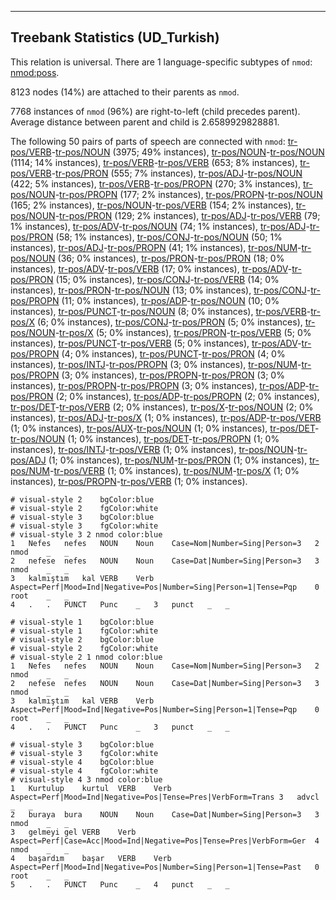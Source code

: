 

--------------------------------------------------------------------------------

## Treebank Statistics (UD_Turkish)

This relation is universal.
There are 1 language-specific subtypes of `nmod`: [nmod:poss]().

8123 nodes (14%) are attached to their parents as `nmod`.

7768 instances of `nmod` (96%) are right-to-left (child precedes parent).
Average distance between parent and child is 2.6589929828881.

The following 50 pairs of parts of speech are connected with `nmod`: [tr-pos/VERB]()-[tr-pos/NOUN]() (3975; 49% instances), [tr-pos/NOUN]()-[tr-pos/NOUN]() (1114; 14% instances), [tr-pos/VERB]()-[tr-pos/VERB]() (653; 8% instances), [tr-pos/VERB]()-[tr-pos/PRON]() (555; 7% instances), [tr-pos/ADJ]()-[tr-pos/NOUN]() (422; 5% instances), [tr-pos/VERB]()-[tr-pos/PROPN]() (270; 3% instances), [tr-pos/NOUN]()-[tr-pos/PROPN]() (177; 2% instances), [tr-pos/PROPN]()-[tr-pos/NOUN]() (165; 2% instances), [tr-pos/NOUN]()-[tr-pos/VERB]() (154; 2% instances), [tr-pos/NOUN]()-[tr-pos/PRON]() (129; 2% instances), [tr-pos/ADJ]()-[tr-pos/VERB]() (79; 1% instances), [tr-pos/ADV]()-[tr-pos/NOUN]() (74; 1% instances), [tr-pos/ADJ]()-[tr-pos/PRON]() (58; 1% instances), [tr-pos/CONJ]()-[tr-pos/NOUN]() (50; 1% instances), [tr-pos/ADJ]()-[tr-pos/PROPN]() (41; 1% instances), [tr-pos/NUM]()-[tr-pos/NOUN]() (36; 0% instances), [tr-pos/PRON]()-[tr-pos/PRON]() (18; 0% instances), [tr-pos/ADV]()-[tr-pos/VERB]() (17; 0% instances), [tr-pos/ADV]()-[tr-pos/PRON]() (15; 0% instances), [tr-pos/CONJ]()-[tr-pos/VERB]() (14; 0% instances), [tr-pos/PRON]()-[tr-pos/NOUN]() (13; 0% instances), [tr-pos/CONJ]()-[tr-pos/PROPN]() (11; 0% instances), [tr-pos/ADP]()-[tr-pos/NOUN]() (10; 0% instances), [tr-pos/PUNCT]()-[tr-pos/NOUN]() (8; 0% instances), [tr-pos/VERB]()-[tr-pos/X]() (6; 0% instances), [tr-pos/CONJ]()-[tr-pos/PRON]() (5; 0% instances), [tr-pos/NOUN]()-[tr-pos/X]() (5; 0% instances), [tr-pos/PRON]()-[tr-pos/VERB]() (5; 0% instances), [tr-pos/PUNCT]()-[tr-pos/VERB]() (5; 0% instances), [tr-pos/ADV]()-[tr-pos/PROPN]() (4; 0% instances), [tr-pos/PUNCT]()-[tr-pos/PRON]() (4; 0% instances), [tr-pos/INTJ]()-[tr-pos/PROPN]() (3; 0% instances), [tr-pos/NUM]()-[tr-pos/PROPN]() (3; 0% instances), [tr-pos/PROPN]()-[tr-pos/PRON]() (3; 0% instances), [tr-pos/PROPN]()-[tr-pos/PROPN]() (3; 0% instances), [tr-pos/ADP]()-[tr-pos/PRON]() (2; 0% instances), [tr-pos/ADP]()-[tr-pos/PROPN]() (2; 0% instances), [tr-pos/DET]()-[tr-pos/VERB]() (2; 0% instances), [tr-pos/X]()-[tr-pos/NOUN]() (2; 0% instances), [tr-pos/ADJ]()-[tr-pos/X]() (1; 0% instances), [tr-pos/ADP]()-[tr-pos/VERB]() (1; 0% instances), [tr-pos/AUX]()-[tr-pos/NOUN]() (1; 0% instances), [tr-pos/DET]()-[tr-pos/NOUN]() (1; 0% instances), [tr-pos/DET]()-[tr-pos/PROPN]() (1; 0% instances), [tr-pos/INTJ]()-[tr-pos/VERB]() (1; 0% instances), [tr-pos/NOUN]()-[tr-pos/ADJ]() (1; 0% instances), [tr-pos/NUM]()-[tr-pos/PRON]() (1; 0% instances), [tr-pos/NUM]()-[tr-pos/VERB]() (1; 0% instances), [tr-pos/NUM]()-[tr-pos/X]() (1; 0% instances), [tr-pos/PROPN]()-[tr-pos/VERB]() (1; 0% instances).


~~~ conllu
# visual-style 2	bgColor:blue
# visual-style 2	fgColor:white
# visual-style 3	bgColor:blue
# visual-style 3	fgColor:white
# visual-style 3 2 nmod	color:blue
1	Nefes	nefes	NOUN	Noun	Case=Nom|Number=Sing|Person=3	2	nmod	_	_
2	nefese	nefes	NOUN	Noun	Case=Dat|Number=Sing|Person=3	3	nmod	_	_
3	kalmıştım	kal	VERB	Verb	Aspect=Perf|Mood=Ind|Negative=Pos|Number=Sing|Person=1|Tense=Pqp	0	root	_	_
4	.	.	PUNCT	Punc	_	3	punct	_	_

~~~


~~~ conllu
# visual-style 1	bgColor:blue
# visual-style 1	fgColor:white
# visual-style 2	bgColor:blue
# visual-style 2	fgColor:white
# visual-style 2 1 nmod	color:blue
1	Nefes	nefes	NOUN	Noun	Case=Nom|Number=Sing|Person=3	2	nmod	_	_
2	nefese	nefes	NOUN	Noun	Case=Dat|Number=Sing|Person=3	3	nmod	_	_
3	kalmıştım	kal	VERB	Verb	Aspect=Perf|Mood=Ind|Negative=Pos|Number=Sing|Person=1|Tense=Pqp	0	root	_	_
4	.	.	PUNCT	Punc	_	3	punct	_	_

~~~


~~~ conllu
# visual-style 3	bgColor:blue
# visual-style 3	fgColor:white
# visual-style 4	bgColor:blue
# visual-style 4	fgColor:white
# visual-style 4 3 nmod	color:blue
1	Kurtulup	kurtul	VERB	Verb	Aspect=Perf|Mood=Ind|Negative=Pos|Tense=Pres|VerbForm=Trans	3	advcl	_	_
2	buraya	bura	NOUN	Noun	Case=Dat|Number=Sing|Person=3	3	nmod	_	_
3	gelmeyi	gel	VERB	Verb	Aspect=Perf|Case=Acc|Mood=Ind|Negative=Pos|Tense=Pres|VerbForm=Ger	4	nmod	_	_
4	başardım	başar	VERB	Verb	Aspect=Perf|Mood=Ind|Negative=Pos|Number=Sing|Person=1|Tense=Past	0	root	_	_
5	.	.	PUNCT	Punc	_	4	punct	_	_

~~~


